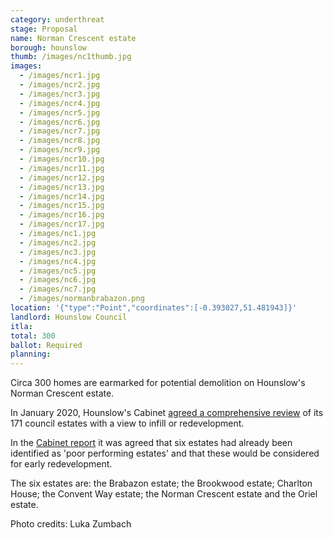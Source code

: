```yaml
---
category: underthreat
stage: Proposal
name: Norman Crescent estate 
borough: hounslow
thumb: /images/nc1thumb.jpg
images:
  - /images/ncr1.jpg
  - /images/ncr2.jpg
  - /images/ncr3.jpg
  - /images/ncr4.jpg
  - /images/ncr5.jpg
  - /images/ncr6.jpg
  - /images/ncr7.jpg
  - /images/ncr8.jpg
  - /images/ncr9.jpg
  - /images/ncr10.jpg
  - /images/ncr11.jpg
  - /images/ncr12.jpg
  - /images/ncr13.jpg
  - /images/ncr14.jpg
  - /images/ncr15.jpg
  - /images/ncr16.jpg
  - /images/ncr17.jpg
  - /images/nc1.jpg
  - /images/nc2.jpg
  - /images/nc3.jpg
  - /images/nc4.jpg
  - /images/nc5.jpg
  - /images/nc6.jpg
  - /images/nc7.jpg
  - /images/normanbrabazon.png
location: '{"type":"Point","coordinates":[-0.393027,51.481943]}'
landlord: Hounslow Council
itla:
total: 300
ballot: Required
planning:
---
```

Circa 300 homes are earmarked for potential demolition on Hounslow's Norman Crescent estate.

In January 2020, Hounslow's Cabinet [agreed a comprehensive review](https://democraticservices.hounslow.gov.uk/documents/s157644/CEX432%20Housing%20Estate%20Regeneration%20Programme.pdf) of its 171 council estates with a view to infill or redevelopment.

In the [Cabinet report](https://democraticservices.hounslow.gov.uk/documents/s157644/CEX432%20Housing%20Estate%20Regeneration%20Programme.pdf) it was agreed that six estates had already been identified as 'poor performing estates' and that these would be considered for early redevelopment.

The six estates are: the Brabazon estate; the Brookwood estate; Charlton House; the Convent Way estate; the Norman Crescent estate and the Oriel estate.

Photo credits: Luka Zumbach
